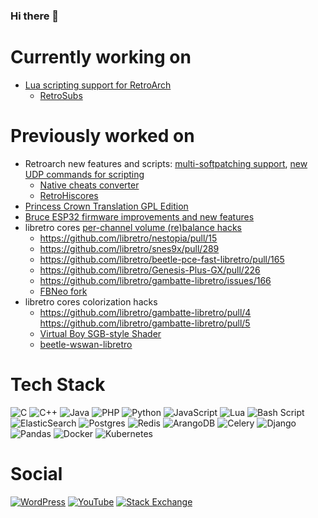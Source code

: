### Hi there 👋

# Currently working on

 - [Lua scripting support for RetroArch](https://github.com/libretro/RetroArch/issues/6454#issuecomment-3085644333)
    - [RetroSubs](https://github.com/eadmaster/RetroSubs)

# Previously worked on

 - Retroarch new features and scripts: [multi-softpatching support](https://github.com/libretro/RetroArch/pull/12281), [new UDP commands for scripting](https://github.com/libretro/RetroArch/pull/10095)
     - [Native cheats converter](https://github.com/libretro/libretro-database/issues/1360)
     - [RetroHiscores](https://github.com/eadmaster/RetroHiscores)
 - [Princess Crown Translation GPL Edition](https://github.com/eadmaster/pcrown)
 - [Bruce ESP32 firmware improvements and new features](https://github.com/pr3y/Bruce/pulls?q=author%3Aeadmaster+)
 - libretro cores [per-channel volume (re)balance hacks](https://eadmaster.altervista.org/wordpress/archives/90)
   - https://github.com/libretro/nestopia/pull/15
   - https://github.com/libretro/snes9x/pull/289
   - https://github.com/libretro/beetle-pce-fast-libretro/pull/165
   - https://github.com/libretro/Genesis-Plus-GX/pull/226
   - https://github.com/libretro/gambatte-libretro/issues/166
   - [FBNeo fork](https://github.com/eadmaster/FBNeo-chvolmod)
 - libretro cores colorization hacks
   - https://github.com/libretro/gambatte-libretro/pull/4 https://github.com/libretro/gambatte-libretro/pull/5
   - [Virtual Boy SGB-style Shader](https://eadmaster.altervista.org/pub/index.php?page=shaders)
   - [beetle-wswan-libretro](https://github.com/libretro/beetle-wswan-libretro/issues/79)

# Tech Stack

![C](https://img.shields.io/badge/c-%2300599C.svg?style=for-the-badge&logo=c&logoColor=white)
![C++](https://img.shields.io/badge/c++-%2300599C.svg?style=for-the-badge&logo=c%2B%2B&logoColor=white)
![Java](https://img.shields.io/badge/java-%23ED8B00.svg?style=for-the-badge&logo=openjdk&logoColor=white)
![PHP](https://img.shields.io/badge/php-%23777BB4.svg?style=for-the-badge&logo=php&logoColor=white)
![Python](https://img.shields.io/badge/python-3670A0?style=for-the-badge&logo=python&logoColor=ffdd54)
![JavaScript](https://img.shields.io/badge/javascript-%23323330.svg?style=for-the-badge&logo=javascript&logoColor=%23F7DF1E)
![Lua](https://img.shields.io/badge/lua-%232C2D72.svg?style=for-the-badge&logo=lua&logoColor=white)
![Bash Script](https://img.shields.io/badge/bash_script-%23121011.svg?style=for-the-badge&logo=gnu-bash&logoColor=white)
![ElasticSearch](https://img.shields.io/badge/-ElasticSearch-005571?style=for-the-badge&logo=elasticsearch)
![Postgres](https://img.shields.io/badge/postgres-%23316192.svg?style=for-the-badge&logo=postgresql&logoColor=white)
![Redis](https://img.shields.io/badge/redis-%23DD0031.svg?style=for-the-badge&logo=redis&logoColor=white)
![ArangoDB](https://a11ybadges.com/badge?logo=arangodb)
![Celery](https://img.shields.io/badge/celery-%2337814A.svg?style=for-the-badge&logo=celery&logoColor=white)
![Django](https://img.shields.io/badge/django-%23092E20.svg?style=for-the-badge&logo=django&logoColor=white)
![Pandas](https://img.shields.io/badge/pandas-%23150458.svg?style=for-the-badge&logo=pandas&logoColor=white)
![Docker](https://img.shields.io/badge/docker-%230db7ed.svg?style=for-the-badge&logo=docker&logoColor=white)
![Kubernetes](https://img.shields.io/badge/kubernetes-%23326ce5.svg?style=for-the-badge&logo=kubernetes&logoColor=white)


# Social

[![WordPress](https://img.shields.io/badge/WordPress-%23117AC9.svg?style=for-the-badge&logo=WordPress&logoColor=white)](http://eadmaster.altervista.org/wordpress/)
[![YouTube](https://img.shields.io/badge/YouTube-%23FF0000.svg?style=for-the-badge&logo=YouTube&logoColor=white)](https://www.youtube.com/@eadmaster2)
[![Stack Exchange](https://img.shields.io/badge/StackExchange-%23ffffff.svg?style=for-the-badge&logo=StackExchange)](https://stackexchange.com/users/416057/eadmaster)

<!--

# Desktop Apps

![KDE](https://a11ybadges.com/badge?logo=kde)
![LibreOffice](https://img.shields.io/badge/LibreOffice-%2318A303?style=for-the-badge&logo=LibreOffice&logoColor=white)
![Gimp Gnu Image Manipulation Program](https://img.shields.io/badge/Gimp-657D8B?style=for-the-badge&logo=gimp&logoColor=FFFFFF)
![Inkscape](https://img.shields.io/badge/Inkscape-e0e0e0?style=for-the-badge&logo=inkscape&logoColor=080A13)
![Audacity](https://img.shields.io/badge/Audacity-0000CC?style=for-the-badge&logo=audacity&logoColor=white)
[![Geany](https://img.shields.io/static/v1?label=Geany&message=Geany&color=yellow&logo=geany)](https://github.com/geany/geany)
[![Double Commander](https://img.shields.io/static/v1?label=DoubleCommander&message=DoubleCommander&color=red&logo=doublecmd)](https://github.com/doublecmd/doublecmd)

# IoT

![Arduino](https://img.shields.io/badge/-Arduino-00979D?style=for-the-badge&logo=Arduino&logoColor=white)
![Raspberry Pi](https://img.shields.io/badge/-RaspberryPi-C51A4A?style=for-the-badge&logo=Raspberry-Pi)
![Espressif](https://img.shields.io/badge/espressif-E7352C.svg?style=for-the-badge&logo=espressif&logoColor=white)
![Mosquitto](https://img.shields.io/badge/mosquitto-%233C5280.svg?style=for-the-badge&logo=eclipsemosquitto&logoColor=white)


https://github.com/Ileriayo/markdown-badges
https://github.com/a11y-badges/a11y-markdown-badges

TODO: add assembly lang

**eadmaster/eadmaster** is a ✨ _special_ ✨ repository because its `README.md` (this file) appears on your GitHub profile.

Here are some ideas to get you started:

- 🔭 I’m currently working on ...
- 🌱 I’m currently learning ...
- 👯 I’m looking to collaborate on ...
- 🤔 I’m looking for help with ...
- 💬 Ask me about ...
- 📫 How to reach me: ...
- 😄 Pronouns: ...
- ⚡ Fun fact: ...
-->
